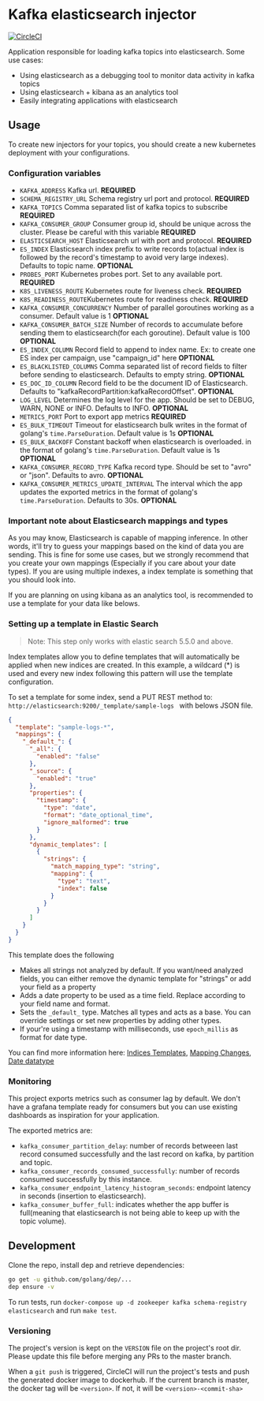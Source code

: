 # Kafka elasticsearch injector
[![CircleCI](https://circleci.com/gh/inloco/kafka-elasticsearch-injector.svg?style=svg&circle-token=9b8a15af1d6bd1fde69dc0fbc37ff191f4c95473)](https://circleci.com/gh/inloco/kafka-elasticsearch-injector)

Application responsible for loading kafka topics into elasticsearch. Some use cases:

- Using elasticsearch as a debugging tool to monitor data activity in kafka topics
- Using elasticsearch + kibana as an analytics tool
- Easily integrating applications with elasticsearch

## Usage

To create new injectors for your topics, you should create a new kubernetes deployment with your configurations.

### Configuration variables
- `KAFKA_ADDRESS` Kafka url. **REQUIRED**
- `SCHEMA_REGISTRY_URL` Schema registry url port and protocol. **REQUIRED**
- `KAFKA_TOPICS` Comma separated list of kafka topics to subscribe **REQUIRED**
- `KAFKA_CONSUMER_GROUP` Consumer group id, should be unique across the cluster. Please be careful with this variable **REQUIRED**
- `ELASTICSEARCH_HOST` Elasticsearch url with port and protocol. **REQUIRED**
- `ES_INDEX` Elasticsearch index prefix to write records to(actual index is followed by the record's timestamp to avoid very large indexes). Defaults to topic name. **OPTIONAL**
- `PROBES_PORT` Kubernetes probes port. Set to any available port. **REQUIRED**
- `K8S_LIVENESS_ROUTE` Kubernetes route for liveness check. **REQUIRED**
- `K8S_READINESS_ROUTE`Kubernetes route for readiness check. **REQUIRED**
- `KAFKA_CONSUMER_CONCURRENCY` Number of parallel goroutines working as a consumer. Default value is 1 **OPTIONAL**
- `KAFKA_CONSUMER_BATCH_SIZE` Number of records to accumulate before sending them to elasticsearch(for each goroutine). Default value is 100 **OPTIONAL**
- `ES_INDEX_COLUMN` Record field to append to index name. Ex: to create one ES index per campaign, use "campaign_id" here **OPTIONAL**
- `ES_BLACKLISTED_COLUMNS` Comma separated list of record fields to filter before sending to elasticsearch. Defaults to empty string. **OPTIONAL**
- `ES_DOC_ID_COLUMN` Record field to be the document ID of Elasticsearch. Defaults to "kafkaRecordPartition:kafkaRecordOffset". **OPTIONAL**
- `LOG_LEVEL` Determines the log level for the app. Should be set to DEBUG, WARN, NONE or INFO. Defaults to INFO. **OPTIONAL**
- `METRICS_PORT` Port to export app metrics **REQUIRED**
- `ES_BULK_TIMEOUT` Timeout for elasticsearch bulk writes in the format of golang's `time.ParseDuration`. Default value is 1s **OPTIONAL**
- `ES_BULK_BACKOFF` Constant backoff when elasticsearch is overloaded. in the format of golang's `time.ParseDuration`. Default value is 1s **OPTIONAL**
- `KAFKA_CONSUMER_RECORD_TYPE` Kafka record type. Should be set to "avro" or "json". Defaults to avro. **OPTIONAL**
- `KAFKA_CONSUMER_METRICS_UPDATE_INTERVAL` The interval which the app updates the exported metrics in the format of golang's `time.ParseDuration`. Defaults to 30s. **OPTIONAL**

### Important note about Elasticsearch mappings and types

As you may know, Elasticsearch is capable of mapping inference. In other words, it'll try to guess
your mappings based on the kind of data you are sending. This is fine for some use cases, but we
strongly recommend that you create your own mappings (Especially if you care about your date
types). If you are using multiple indexes, a index template is something that you should look into.

If you are planning on using kibana as an analytics tool, is recommended to use a template for your data like belows.

### Setting up a template in Elastic Search

> Note: This step only works with elastic search 5.5.0 and above.

Index templates allow you to define templates that will automatically be applied when new indices are created. In this
example, a wildcard (*) is used and every new index following this pattern will use the template configuration.

To set a template for some index,  send a PUT REST method to: ```http://elasticsearch:9200/_template/sample-logs ``` with belows JSON
file.

```json
{
  "template": "sample-logs-*",
  "mappings": {
    "_default_": {
      "_all": {
        "enabled": "false"
      },
      "_source": {
        "enabled": "true"
      },
      "properties": {
        "timestamp": {
          "type": "date",
          "format": "date_optional_time",
          "ignore_malformed": true
        }
      },
      "dynamic_templates": [
        {
          "strings": {
            "match_mapping_type": "string",
            "mapping": {
              "type": "text",
              "index": false
            }
          }
        }
      ]
    }
  }
}
```

This template does the following

- Makes all strings not analyzed by default. If you want/need analyzed fields, you can either remove
  the dynamic template for "strings" or add your field as a property
- Adds a date property to be used as a time field. Replace according to your field name and format.
- Sets the `_default_` type. Matches all types and acts as a base. You can override settings or set
  new properties by adding other types.
- If your're using a timestamp with milliseconds, use ```epoch_millis``` as format for date type.

You can find more information here: [Indices Templates][indices_templates], [Mapping Changes][mapping_changes],
[Date datatype][date_datatype]

### Monitoring

This project exports metrics such as consumer lag by default. We don't have a grafana template ready for consumers but you can use existing
dashboards as inspiration for your application.

The exported metrics are:
- `kafka_consumer_partition_delay`: number of records betweeen last record consumed successfully and the last record on kafka, by partition and topic.
- `kafka_consumer_records_consumed_successfully`: number of records consumed successfully by this instance.
- `kafka_consumer_endpoint_latency_histogram_seconds`: endpoint latency in seconds (insertion to elasticsearch).
- `kafka_consumer_buffer_full`: indicates whether the app buffer is full(meaning that elasticsearch is not being able to keep up with the topic volume).

## Development

Clone the repo, install dep and retrieve dependencies:
```bash
go get -u github.com/golang/dep/...
dep ensure -v
```

To run tests, run `docker-compose up -d zookeeper kafka schema-registry elasticsearch` and run `make test`. 

### Versioning

The project's version is kept on the `VERSION` file on the project's root dir. 
Please update this file before merging any PRs to the master branch.

When a `git push` is triggered, CircleCI will run the project's tests and push the generated docker image to dockerhub.
If the current branch is master, the docker tag will be `<version>`. If not, it will be `<version>-<commit-sha>`

[mapping_changes]: https://www.elastic.co/guide/en/elasticsearch/reference/current/breaking_50_mapping_changes.html
[indices_templates]: https://www.elastic.co/guide/en/elasticsearch/reference/current/indices-templates.html
[date_datatype]: https://www.elastic.co/guide/en/elasticsearch/reference/current/date.html
